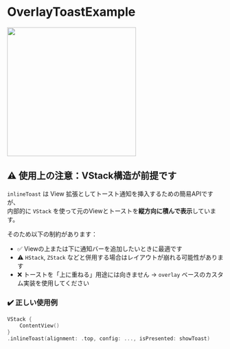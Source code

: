 # OverlayToastExample

<img src="https://github.com/user-attachments/assets/26c2b157-1acb-4d44-be83-9184420de439" width="300">

## ⚠️ 使用上の注意：VStack構造が前提です

`inlineToast` は View 拡張としてトースト通知を挿入するための簡易APIですが、  
内部的に `VStack` を使って元のViewとトーストを**縦方向に積んで表示**しています。

そのため以下の制約があります：

- ✅ Viewの上または下に通知バーを追加したいときに最適です
- ⚠️ `HStack`, `ZStack` などと併用する場合はレイアウトが崩れる可能性があります
- ❌ トーストを「上に重ねる」用途には向きません → `overlay` ベースのカスタム実装を使用してください

### ✔️ 正しい使用例

```swift
VStack {
    ContentView()
}
.inlineToast(alignment: .top, config: ..., isPresented: showToast)
